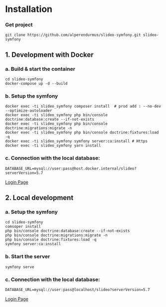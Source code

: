 # Installation

### Get project
```shell script
git clone https://github.com/alperendurmus/slideo-symfony.git slideo-symfony
```

## 1. Development with Docker


### a. Build & start the container
```shell script
cd slideo-symfony
docker-compose up -d --build
```

### b. Setup the symfony
```shell script
docker exec -ti slideo_symfony composer install  # prod add : --no-dev --optimize-autoloader
docker exec -ti slideo_symfony php bin/console doctrine:database:create --if-not-exists
docker exec -ti slideo_symfony php bin/console doctrine:migrations:migrate -n 
docker exec -ti slideo_symfony php bin/console doctrine:fixtures:load -q
docker exec -ti slideo_symfony symfony server:ca:install # Https
docker exec -ti slideo_symfony yarn install
```

### c. Connection with the local database:
```shell script
DATABASE_URL=mysql://user:pass@host.docker.internal/slideo?serverVersion=5.7
```

[Login Page](https://localhost:8000/login)

## 2. Local development

### a. Setup the symfony
```shell script
cd slideo-symfony
comsoper install
php bin/console doctrine:database:create --if-not-exists
php bin/console doctrine:migrations:migrate -n 
php bin/console doctrine:fixtures:load -q
symfony server:ca:install
```

### b. Start the server
```shell script
symfony serve
```

### c. Connection with the local database:
```shell script
DATABASE_URL=mysql://user:pass@localhost/slideo?serverVersion=5.7
```

[Login Page](https://localhost:8000/login)